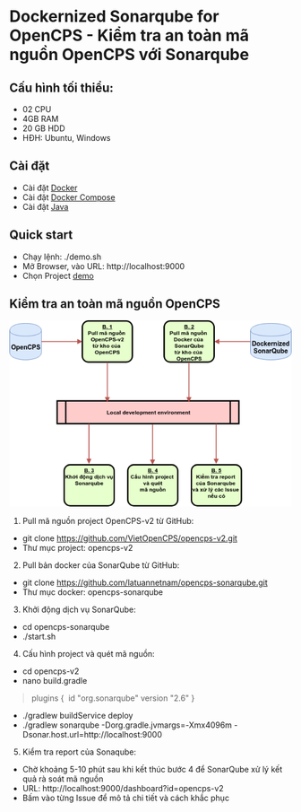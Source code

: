 # Dockernized Sonarqube  for OpenCPS  - Kiểm tra an toàn mã nguồn OpenCPS với Sonarqube
## Cấu hình tối thiểu:
* 02 CPU
* 4GB RAM
* 20 GB HDD
* HĐH: Ubuntu, Windows
## Cài đặt
* Cài đặt [Docker](https://docs.docker.com/install/)
* Cài đặt [Docker Compose](https://docs.docker.com/compose/install/)
* Cài đặt [Java](https://www.digitalocean.com/community/tutorials/how-to-install-java-with-apt-get-on-ubuntu-16-04)
## Quick start
* Chạy lệnh: ./demo.sh
* Mở Browser, vào URL: http://localhost:9000
* Chọn Project [demo](http://localhost:9000/dashboard?id=demo)
## Kiểm tra an toàn mã nguồn OpenCPS
![Quy trình quét mã nguồn OpenCPS](assets/SonarQube-process.png)
1. Pull mã nguồn project OpenCPS-v2 từ GitHub:
* git clone https://github.com/VietOpenCPS/opencps-v2.git
* Thư mục project: opencps-v2
2. Pull bản docker của SonarQube từ GitHub:
* git clone https://github.com/latuannetnam/opencps-sonarqube.git
* Thư mục docker: opencps-sonarqube
3. Khởi động dịch vụ SonarQube:
* cd opencps-sonarqube
* ./start.sh
4. Cấu hình project và quét mã nguồn:
* cd opencps-v2
* nano build.gradle
 > plugins {
 >  id "org.sonarqube" version "2.6"
 > }
* ./gradlew buildService deploy
* ./gradlew sonarqube  -Dorg.gradle.jvmargs=-Xmx4096m -Dsonar.host.url=http://localhost:9000
5. Kiểm tra report của Sonaqube:
* Chờ khoảng 5-10 phút sau khi kết thúc bước 4 để SonarQube xử lý kết quả rà soát mã nguồn
* URL: http://localhost:9000/dashboard?id=opencps-v2
* Bấm vào từng Issue để mô tả chi tiết và cách khắc phục
